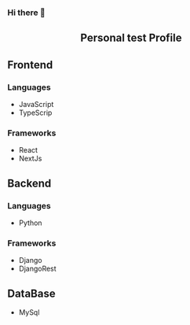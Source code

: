 ### Hi there 👋
<h2 align='center'> Personal test Profile </h2>
  
<h2>Frontend</h2>

<h3>Languages</h3>
<ul>
  <li>JavaScript</li>
  <li>TypeScrip</li>
</ul>

<h3>Frameworks</h3>
<ul>
  <li>React</li>
  <li>NextJs</li>
</ul>

<h2>Backend</h2>

<h3>Languages</h3>
<ul>
  <li>Python</li>
</ul>

<h3>Frameworks</h3>
<ul>
  <li>Django</li>
  <li>DjangoRest</li>
</ul>

<h2>DataBase</h2>
<ul>
  <li>MySql</li>
</ul>

